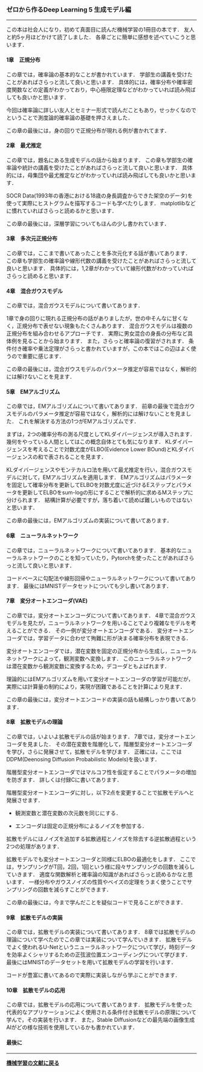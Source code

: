 ### ゼロから作るDeep Learning 5 生成モデル編

---

<p>
この本は社会人になり，初めて真面目に読んだ機械学習の1冊目の本です．
友人と約5ヶ月ほどかけて読了しました．
各章ごとに簡単に感想を述べていこうと思います．
</p>

#### 1章　正規分布

<p>
この章では，確率論の基本的なことが書かれています．
学部生の講義を受けたことがあればさらっと流して良いと思います．
具体的には，確率分布や確率密度関数などの定義がわかっており，中心極限定理などがわかっていれば読み飛ばしても良いかと思います．
</p>
<p>
今回は確率論に詳しい友人とセミナー形式で読んだこともあり，せっかくなのでということで測度論的確率論の基礎を押さえました．
</p>
<p>
この章の最後には，身の回りで正規分布が現れる例が書かれてます．
</p>

#### 2章　最尤推定

<p>
この章では，題名にある生成モデルの話から始まります．
この章も学部生の確率論や統計の講義を受けたことがあればさらっと流して良いと思います．
具体的には，母集団や最尤推定などがわかっていれば読み飛ばしても良いかと思います．
</p>
<p>
SOCR Data(1993年の香港における18歳の身長調査からできた架空のデータ)を使って実際にヒストグラムを描写するコードも学べたりします．
matplotlibなどに慣れていればさらっと読めるかと思います．
</p>
<p>
この章の最後には，深層学習についてもほんの少し書かれています．
</p>

#### 3章　多次元正規分布

<p>
この章では，ここまで書いてあったことを多次元化する話が書いてあります．
この章も学部生の確率論や線形代数の講義を受けたことがあればさらっと流して良いと思います．
具体的には，1,2章がわかっていて線形代数がわかっていればさらっと読めると思います．
</p>

#### 4章　混合ガウスモデル

<p>
この章では，混合ガウスモデルについて書いてあります．
</p>
<p>
1章で身の回りに現れる正規分布の話がありましたが，世の中そんなに甘くなく，正規分布で表せない現象もたくさんあります．
混合ガウスモデルは複数の正規分布を組み合わせるアプローチです．
実際に男女混合の身長の分布など具体例を見ることから始まります．
また，さらっと確率論の復習がされます．
条件付き確率や乗法定理がさらっと書かれていますが，この本ではこの辺はよく使うので重要に感じます．
</p>
<p>
この章の最後には，混合ガウスモデルのパラメータ推定が容易ではなく，解析的には解けないことを見ます．
</p>

#### 5章　EMアルゴリズム

<p>
この章では，EMアルゴリズムについて書いてあります．
前章の最後で混合ガウスモデルのパラメータ推定が容易ではなく，解析的には解けないことを見ました．
これを解決する方法の1つがEMアルゴリズムです．
</p>
<p>
まずは，2つの確率分布の測る尺度としてKLダイバージェンスが導入されます．
幾何をやっている人間としてはこの概念自体とても気になります．
KLダイバージェンスを考えることで対数尤度がELBO(Evidence Lower BOund)とKLダイバージェンスの和で表されることを見ます．
</p>
<p>
KLダイバージェンスやモンテカルロ法を用いて最尤推定を行い，混合ガウスモデルに対して，EMアルゴリズムを適用します．
EMアルゴリズムはパラメータを固定して確率分布を更新してELBOを対数尤度に近づけるEステップとパラメータを更新してELBOをsum-logの形にすることで解析的に求めるMステップに分けられます．
結構計算が必要ですが，落ち着いて読めば難しいものではないと思います．
</p>
<p>
この章の最後には，EMアルゴリズムの実装について書いてあります．
</p>

#### 6章　ニューラルネットワーク

<p>
この章では，ニューラルネットワークについて書いてあります．
基本的なニューラルネットワークのことを知っていたり，Pytorchを使ったことがあればさらっと流して良いと思います．
</p>
<p>
コードベースに勾配法や線形回帰やニューラルネットワークについて書いてあります．
最後にはMNISTデータセットについても少し書いてあります．
</p>

#### 7章　変分オートエンコーダ(VAE)
<p>
この章では，変分オートエンコーダについて書いてあります．
4章で混合ガウスモデルを見たが，ニューラルネットワークを用いることでより複雑なモデルを考えることができる．
その一例が変分オートエンコーダである．
変分オートエンコーダでは，学習データに合わせて殉難に形が決まる確率分布を表現できる．
</p>
<p>
変分オートエンコーダでは，潜在変数を固定の正規分布から生成し，ニューラルネットワークによって，観測変数へ変換します．
このニューラルネットワークは潜在変数から観測変数に変換するため，デコーダともよばれます．
</p>
<p>
理論的にはEMアルゴリズムを用いて変分オートエンコーダの学習が可能だが，実際には計算量の制約により，実現が困難であることを計算により見ます．
</p>
<p>
この章の最後には，変分オートエンコードの実装の話も結構しっかり書いてあります．
</p>

#### 8章　拡散モデルの理論

<p>
この章では，いよいよ拡散モデルの話が始まります．
7章では，変分オートエンコーダを見ました．
その潜在変数を階層化して，階層型変分オートエンコーダを学び，さらに発展させて，拡散モデルを学びます．
正確には，ここではDDPM(Deenosing Diffusion Probabilistic Models)を扱います．
</p>
<p>
階層型変分オートエンコーダではマルコフ性を仮定することでパラメータの増加を防ぎます．
詳しくは付録Cに書いてあります．
</p>
<p>
階層型変分オートエンコーダに対し，以下2点を変更することで拡散モデルへと発展させます．
</p>

- 観測変数と潜在変数の次元数を同じにする．

- エンコーダは固定の正規分布によるノイズを参加する．

<p>
拡散モデルにはノイズを追加する拡散過程とノイズを除去する逆拡散過程という2つの処理があります．
</p>
<p>
拡散モデルでも変分オートエンコーダと同様にELBOの最適化をします．
ここでは，サンプリングがT回，2回，1回という様に段々サンプリングの回数を減らしていきます．
適度な関数解析と確率論の知識があればさらっと読めるかなと思います．
一様分布やガウスノイズの性質やベイズの定理をうまく使うことでサンプリングの回数を減らすことができます．
</p>

<p>
この章の最後には，今まで学んだことを疑似コードで見ることができます．
</p>

#### 9章　拡散モデルの実装

<p>
この章では，拡散モデルの実装について書いてあります．
8章では拡散モデルの理論について学べたのでこの章では実装について学んでいきます．
拡散モデルでよく使われるU-Netというニューラルネットワークについて学び，時刻データを効率よくシャリするための正弦波位置エンコーディングについて学びます．
最後にはMNISTのデータセットを用いて拡散モデルの学習を行います．
</p>
<p>
コードが豊富に書いてあるので実際に実装しながら学ぶことができます．
</p>

#### 10章　拡散モデルの応用

<p>
この章では，拡散モデルの応用について書いてあります．
拡散モデルを使った代表的なアプリケーションによく使用される条件付き拡散モデルの原理について学んで，その実装を行います．
また，Stable Diffusionなどの最先端の画像生成AIがどの様な技術を使用しているかも書かれています．
</p>

#### 最後に

<p>

</p>

---

**[機械学習の文献に戻る](/posts/20190506)**